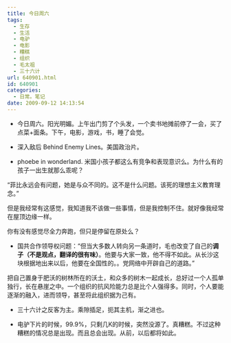 ```yaml
---
title: 今日周六
tags:
  - 生存
  - 生活
  - 电驴
  - 电影
  - 糟糕
  - 组织
  - 毛太祖
  - 三十六计
url: 640901.html
id: 640901
categories:
  - 日常。笔记
date: 2009-09-12 14:13:54
---
```


- 今日周六。阳光明媚。上午出门剪了个头发，一个卖书地摊前停了一会，买了点菜+面条。下午，电影，游戏，书，睡了会觉。

- 深入敌后 Behind Enemy Lines。美国政治片。

- phoebe in wonderland. 米国小孩子都这么有竞争和表现意识么。为什么有的孩子一出生就那么乖呢？

“菲比永远会有问题，她是与众不同的。这不是什么问题。该死的理想主义教育理念。”

但是我经常有这感觉，我知道我不该做一些事情，但是我控制不住。就好像我经常在屋顶边缘一样。

你有没有感觉尽全力奔跑，但只是停留在原处么？

- 国共合作领导权问题：“但当大多数人转向另一条道时，毛也改变了自己的**调子（不是观点，翻译的很有味）**。他要与大家一致，他不得不如此。从长沙这块根据地出来以后，他要在全国性的。。党网络中开辟自己的道路。”

把自己置身于肥沃的树林所在的沃土，和众多的树木一起成长，总好过一个人孤单独行，长在悬崖之中。一个组织的抗风险能力总是比个人强得多。同时，个人要能逐渐的融入，进而领导，甚至将此组织据为己有。

- 三十六计之反客为主。乘隙插足，扼其主机，渐之进也。

- 电驴下片的时候，99.9%，只剩几K的时候，突然没源了。真糟糕。不过这种糟糕的情况总是出现。而且总会出现。从前，以后都将如此。